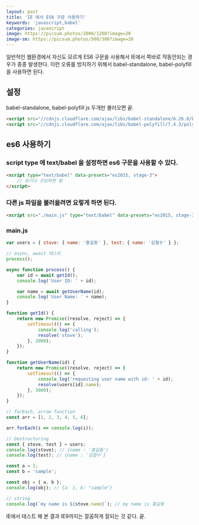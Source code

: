```yaml
---
layout: post
title: 'IE 에서 ES6 구문 사용하기'
keywords: 'javascript,babel'
categories: javascript
image: https://picsum.photos/2000/1200?image=20
image-sm: https://picsum.photos/500/300?image=20
---
```


일반적인 웹환경에서 자신도 모르게 ES6 구문을 사용해서 IE에서 쪽바로 작동안되는 경우가 종종 발생한다. 이런 오류를 방지하기 위해서 babel-standalone, babel-polyfill 을 사용하면 된다.

## 설정

babel-standalone, babel-polyfill js 두개만 불러오면 끝.

```html
<script src="//cdnjs.cloudflare.com/ajax/libs/babel-standalone/6.26.0/babel.min.js"></script>
<script src="//cdnjs.cloudflare.com/ajax/libs/babel-polyfill/7.4.3/polyfill.js"></script>
```

<ins class="adsbygoogle"
     style="display:block; text-align:center;"
     data-ad-layout="in-article"
     data-ad-format="fluid"
     data-ad-client="ca-pub-7073298118440059"
     data-ad-slot="8400970402"></ins>

<script>
     (adsbygoogle = window.adsbygoogle || []).push({});
</script>

## es6 사용하기

### script type 에 text/babel 을 설정하면 es6 구문을 사용할 수 있다.

```html
<script type="text/babel" data-presets="es2015, stage-3">
    // 요기다 코딩하면 됨
</script>
```

### 다른 js 파일을 불러올려면 요렇게 하면 된다.

```html
<script src="./main.js" type="text/babel" data-presets="es2015, stage-3"></script>
```

### main.js

```javascript
var users = { stove: { name: '홍길동' }, test: { name: '김철수' } };

// async, await 테스트
process();

async function process() {
    var id = await getId();
    console.log('User ID: ' + id);

    var name = await getUserName(id);
    console.log('User Name: ' + name);
}

function getId() {
    return new Promise((resolve, reject) => {
        setTimeout(() => {
            console.log('calling');
            resolve('stove');
        }, 2000);
    });
}

function getUserName(id) {
    return new Promise((resolve, reject) => {
        setTimeout(() => {
            console.log('requesting user name with id: ' + id);
            resolve(users[id].name);
        }, 3000);
    });
}

// forEach, arrow function
const arr = [1, 2, 3, 4, 5, 6];

arr.forEach(i => console.log(i));

// Destructuring
const { stove, test } = users;
console.log(stove); // {name : '홍길돌'}
console.log(test); // {name : '김철수'}

const a = 1;
const b = 'sample';

const obj = { a, b };
console.log(obj); // {a: 1, b: "sample"}

// string
console.log(`my name is ${stove.name}`); // my name is 홍길동
```

IE에서 테스트 해 본 결과 IE9까지는 깔꼼하게 잘되는 것 같다. 끝.

<ins class="adsbygoogle"
     style="display:block; text-align:center;"
     data-ad-layout="in-article"
     data-ad-format="fluid"
     data-ad-client="ca-pub-7073298118440059"
     data-ad-slot="8400970402"></ins>

<script>
     (adsbygoogle = window.adsbygoogle || []).push({});
</script>
